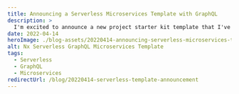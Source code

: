 ```yaml
---
title: Announcing a Serverless Microservices Template with GraphQL
description: >
  I'm excited to announce a new project starter kit template that I've been developing for a while. Let me tour you through the repository and the decisions that have been made.
date: 2022-04-14
heroImage: ./blog-assets/20220414-announcing-serverless-microservices-template.webp
alt: Nx Serverless GraphQL Microservices Template
tags:
  - Serverless
  - GraphQL
  - Microservices
redirectUrl: /blog/20220414-serverless-template-announcement
---
```

